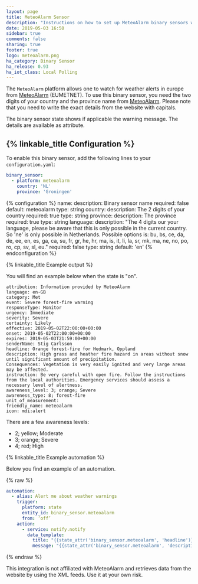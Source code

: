 ```yaml
---
layout: page
title: MeteoAlarm Sensor
description: "Instructions on how to set up MeteoAlarm binary sensors within Home Assistant."
date: 2019-05-03 16:50
sidebar: true
comments: false
sharing: true
footer: true
logo: meteoalarm.png
ha_category: Binary Sensor
ha_release: 0.93
ha_iot_class: Local Polling
---
```


The `MeteoAlarm` platform allows one to watch for weather alerts in europe from [MeteoAlarm](https://www.meteoalarm.eu) (EUMETNET). To use this binary sensor, you need the two digits of your country and the province name from  [MeteoAlarm](https://www.meteoalarm.eu). Please note that you need to write the exact details from the website with capitals.

The binary sensor state shows if applicable the warning message. The details are available as attribute.

## {% linkable_title Configuration %}

To enable this binary sensor, add the following lines to your `configuration.yaml`:

```yaml
binary_sensor:
  - platform: meteoalarm
    country: 'NL'
    province: 'Groningen'
```

{% configuration %}
name:
  description: Binary sensor name
  required: false
  default: meteoalarm
  type: string
country:
  description: The 2 digits of your country
  required: true
  type: string
province:
  description: The province
  required: true
  type: string
language:
  description: "The 4 digits our your language, please be aware that this is only possible in the current country. So 'ne' is only possible in Netherlands. Possible options is: bu, bs, ce, da, de, ee, en, es, ga, ca, su, fr, gr, he, hr, ma, is, it, li, la, sr, mk, ma, ne, no, po, ro, cp, sv, sl, eu."
  required: false
  type: string
  default: 'en'
{% endconfiguration %}


{% linkable_title Example output %}

You will find an example below when the state is "on".

```
attribution: Information provided by MeteoAlarm
language: en-GB
category: Met
event: Severe forest-fire warning
responseType: Monitor
urgency: Immediate
severity: Severe
certainty: Likely
effective: 2019-05-02T22:00:00+00:00
onset: 2019-05-02T22:00:00+00:00
expires: 2019-05-03T21:59:00+00:00
senderName: Stig Carlsson
headline: Orange forest-fire for Hedmark, Oppland
description: High grass and heather fire hazard in areas without snow until significant amount of precipitation.
Consequences: Vegetation is very easily ignited and very large areas may be affected.
instruction: Be very careful with open fire. Follow the instructions from the local authorities. Emergency services should assess a necessary level of alertness.
awareness_level: 3; orange; Severe
awareness_type: 8; forest-fire
unit_of_measurement:
friendly_name: meteoalarm
icon: mdi:alert
```

There are a few awareness levels:

* 2; yellow; Moderate
* 3; orange; Severe
* 4; red; High

{% linkable_title Example automation %}

Below you find an example of an automation.

{% raw %}
```yaml
automation:
  - alias: Alert me about weather warnings
    trigger:
      platform: state
      entity_id: binary_sensor.meteoalarm
      from: ‘off’
    action:
      - service: notify.notify
        data_template:
          title: "{{state_attr('binary_sensor.meteoalarm', 'headline')}}"
          message: "{{state_attr('binary_sensor.meteoalarm', 'description')}} is effective on {{state_attr('binary_sensor.meteoalarm', 'effective')}}"
```
{% endraw %}

<p class='note warning'>
This integration is not affiliated with MeteoAlarm and retrieves data from the website by using the XML feeds. Use it at your own risk.
</p>
